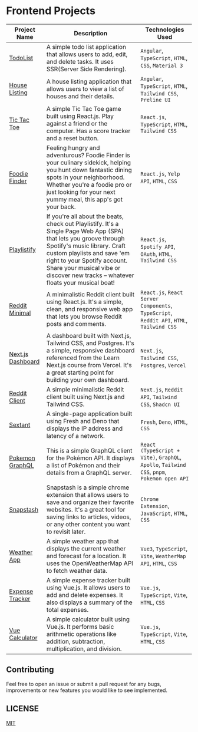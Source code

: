 # Frontend Projects

| Project Name | Description | Technologies Used |
|--------------|-------------|-------------------|
| [TodoList](./angular-apps/projects/todo-list/README.md) | A simple todo list application that allows users to add, edit, and delete tasks. It uses SSR(Server Side Rendering). | `Angular`, `TypeScript`, `HTML`, `CSS`, `Material 3` |
| [House Listing](./angular-apps/projects/house-list/README.md) | A house listing application that allows users to view a list of houses and their details. | `Angular`, `TypeScript`, `HTML`, `Tailwind CSS`, `Preline UI` |
| [Tic Tac Toe](./tic-tac-toe/README.md) | A simple Tic Tac Toe game built using React.js. Play against a friend or the computer. Has a score tracker and a reset button. | `React.js`, `TypeScript`, `HTML`, `Tailwind CSS` |
| [Foodie Finder](./foodie_finds/README.md) | Feeling hungry and adventurous? Foodie Finder is your culinary sidekick, helping you hunt down fantastic dining spots in your neighborhood. Whether you're a foodie pro or just looking for your next yummy meal, this app's got your back. | `React.js`, `Yelp API`, `HTML`, `CSS` |
| [Playlistify](./playlistify/README.md) | If you're all about the beats, check out Playlistify. It's a Single Page Web App (SPA) that lets you groove through Spotify's music library. Craft custom playlists and save 'em right to your Spotify account. Share your musical vibe or discover new tracks – whatever floats your musical boat! | `React.js`, `Spotify API`, `OAuth`, `HTML`, `Tailwind CSS` |
| [Reddit Minimal](./reddit-minimal/README.md) | A minimalistic Reddit client built using React.js. It's a simple, clean, and responsive web app that lets you browse Reddit posts and comments. | `React.js`, `React Server Components`, `TypeScript`, `Reddit API`, `HTML`, `Tailwind CSS` |
| [Next.js Dashboard](./nextjs-dashboard/README.md) | A dashboard built with Next.js, Tailwind CSS, and Postgres. It's a simple, responsive dashboard referenced from the Learn Next.js course from Vercel. It's a great starting point for building your own dashboard. | `Next.js`, `Tailwind CSS`, `Postgres`, `Vercel` |
| [Reddit Client](./reddit-client/README.md) | A simple minimalistic Reddit client built using Next.js and Tailwind CSS. | `Next.js`, `Reddit API`, `Tailwind CSS`, `Shadcn UI` |
| [Sextant](./sextant/) | A single-page application built using Fresh and Deno that displays the IP address and latency of a network. | `Fresh`, `Deno`, `HTML`, `CSS` |
| [Pokemon GraphQL](./pokemon-graphql/README.md) | This is a simple GraphQL client for the Pokémon API. It displays a list of Pokémon and their details from a GraphQL server. | `React (TypeScript + Vite)`, `GraphQL`, `Apollo`, `Tailwind CSS`, `pnpm`, `Pokemon open API` |
| [Snapstash](./snapstash/) | Snapstash is a simple chrome extension that allows users to save and organize their favorite websites. It's a great tool for saving links to articles, videos, or any other content you want to revisit later. | `Chrome Extension`, `JavaScript`, `HTML`, `CSS` |
| [Weather App](./weather-app/README.md) | A simple weather app that displays the current weather and forecast for a location. It uses the OpenWeatherMap API to fetch weather data. | `Vue3`, `TypeScript`, `Vite`, `WeatherMap API`, `HTML`, `CSS` |
| [Expense Tracker](./expense-tracker/README.md) | A simple expense tracker built using Vue.js. It allows users to add and delete expenses. It also displays a summary of the total expenses. | `Vue.js`, `TypeScript`, `Vite`, `HTML`, `CSS` |
| [Vue Calculator](./calculator/README.md) | A simple calculator built using Vue.js. It performs basic arithmetic operations like addition, subtraction, multiplication, and division. | `Vue.js`, `TypeScript`, `Vite`, `HTML`, `CSS` |

## Contributing

Feel free to open an issue or submit a pull request for any bugs, improvements or new features you would like to see implemented.

## LICENSE

[MIT](./LICENSE)